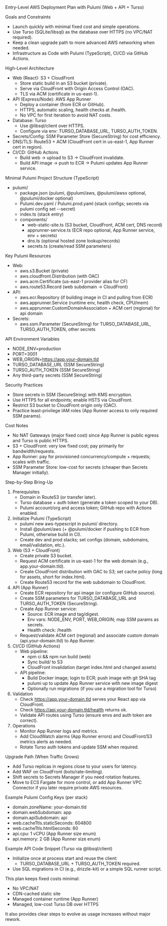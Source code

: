 Entry-Level AWS Deployment Plan with Pulumi (Web + API + Turso)

Goals and Constraints

- Launch quickly with minimal fixed cost and simple operations.
- Use Turso (SQLite/libsql) as the database over HTTPS (no VPC/NAT required).
- Keep a clean upgrade path to more advanced AWS networking when needed.
- Infrastructure as Code with Pulumi (TypeScript), CI/CD via GitHub Actions.

High-Level Architecture

- Web (React): S3 + CloudFront
  - Store static build in an S3 bucket (private).
  - Serve via CloudFront with Origin Access Control (OAC).
  - TLS via ACM (certificate in us-east-1).
- API (Express/Node): AWS App Runner
  - Deploy a container (from ECR or GitHub).
  - HTTPS, automatic scaling, health checks at /health.
  - No VPC for first iteration to avoid NAT costs.
- Database: Turso
  - Use @libsql/client over HTTPS.
  - Configure via env: TURSO_DATABASE_URL, TURSO_AUTH_TOKEN.
- Secrets/Config: SSM Parameter Store (SecureString) for cost efficiency.
- DNS/TLS: Route53 + ACM (CloudFront cert in us-east-1, App Runner cert in region).
- CI/CD: GitHub Actions
  - Build web -> upload to S3 -> CloudFront invalidate.
  - Build API image -> push to ECR -> Pulumi updates App Runner service.

Minimal Pulumi Project Structure (TypeScript)

- pulumi/
  - package.json (pulumi, @pulumi/aws, @pulumi/awsx optional, @pulumi/docker optional)
  - Pulumi.dev.yaml / Pulumi.prod.yaml (stack configs; secrets via pulumi config set --secret)
  - index.ts (stack entry)
  - components/
    - web-static-site.ts (S3 bucket, CloudFront, ACM cert, DNS record)
    - apprunner-service.ts (ECR repo optional, App Runner service, env + secrets)
    - dns.ts (optional hosted zone lookup/records)
    - secrets.ts (create/read SSM parameters)

Key Pulumi Resources

- Web:
  - aws.s3.Bucket (private)
  - aws.cloudfront.Distribution (with OAC)
  - aws.acm.Certificate (us-east-1 provider alias for CF)
  - aws.route53.Record (web subdomain -> CloudFront)
- API:
  - aws.ecr.Repository (if building image in CI and pulling from ECR)
  - aws.apprunner.Service (runtime env, health check, CPU/mem)
  - aws.apprunner.CustomDomainAssociation + ACM cert (regional) for api domain
- Secrets:
  - aws.ssm.Parameter (SecureString) for TURSO_DATABASE_URL, TURSO_AUTH_TOKEN, other secrets

API Environment Variables

- NODE_ENV=production
- PORT=3001
- WEB_ORIGIN=https://app.your-domain.tld
- TURSO_DATABASE_URL (SSM SecureString)
- TURSO_AUTH_TOKEN (SSM SecureString)
- Any third-party secrets (SSM SecureString)

Security Practices

- Store secrets in SSM (SecureString) with KMS encryption.
- Use HTTPS for all endpoints; enable HSTS via CloudFront.
- Restrict S3 bucket to CloudFront origin only (OAC).
- Practice least-privilege IAM roles (App Runner access to only required SSM params).

Cost Notes

- No NAT Gateways (major fixed cost) since App Runner is public egress and Turso is public HTTPS.
- S3 + CloudFront: very low fixed cost; pay primarily for bandwidth/requests.
- App Runner: pay for provisioned concurrency/compute + requests; scales with traffic.
- SSM Parameter Store: low-cost for secrets (cheaper than Secrets Manager initially).

Step-by-Step Bring-Up

1. Prerequisites
   - Domain in Route53 (or transfer later).
   - Turso database + auth token (generate a token scoped to your DB).
   - Pulumi account/org and access token; GitHub repo with Actions enabled.
2. Initialize Pulumi (TypeScript)
   - pulumi new aws-typescript in pulumi/ directory.
   - Install @pulumi/aws (+ @pulumi/docker if pushing to ECR from Pulumi, otherwise build in CI).
   - Create dev and prod stacks; set configs (domain, subdomains, email/validation, etc.).
3. Web (S3 + CloudFront)
   - Create private S3 bucket.
   - Request ACM certificate in us-east-1 for the web domain (e.g., app.your-domain.tld).
   - Create CloudFront distribution with OAC to S3; set cache policy (long for assets, short for index.html).
   - Create Route53 record for the web subdomain to CloudFront.
4. API (App Runner)
   - Create ECR repository for api image (or configure GitHub source).
   - Create SSM parameters for TURSO_DATABASE_URL and TURSO_AUTH_TOKEN (SecureString).
   - Create App Runner service:
     - Source: ECR image and tag/digest.
     - Env vars: NODE_ENV, PORT, WEB_ORIGIN; map SSM params as secrets.
     - Health check: /health
   - Request/validate ACM cert (regional) and associate custom domain (api.your-domain.tld) to App Runner.
5. CI/CD (GitHub Actions)
   - Web pipeline:
     - npm ci && npm run build (web)
     - Sync build/ to S3
     - CloudFront invalidation (target index.html and changed assets)
   - API pipeline:
     - Build Docker image; login to ECR; push image with git SHA tag
     - pulumi up to update App Runner service with new image digest
     - Optionally run migrations (if you use a migration tool for Turso)
6. Validation
   - Check https://app.your-domain.tld serves your React app via CloudFront.
   - Check https://api.your-domain.tld/health returns ok.
   - Validate API routes using Turso (ensure envs and auth token are correct).
7. Operations
   - Monitor App Runner logs and metrics.
   - Add CloudWatch alarms (App Runner errors) and CloudFront/S3 metrics alerts as needed.
   - Rotate Turso auth tokens and update SSM when required.

Upgrade Path (When Traffic Grows)

- Add Turso replicas in regions close to your users for latency.
- Add WAF on CloudFront (bots/rate-limiting).
- Shift secrets to Secrets Manager if you need rotation features.
- Move to ECS Fargate for more control, or add App Runner VPC Connector if you later require private AWS resources.

Example Pulumi Config Keys (per stack)

- domain.zoneName: your-domain.tld
- domain.webSubdomain: app
- domain.apiSubdomain: api
- web.cacheTtls.staticSeconds: 604800
- web.cacheTtls.htmlSeconds: 60
- api.cpu: 1 vCPU (App Runner size enum)
- api.memory: 2 GB (App Runner size enum)

Example API Code Snippet (Turso via @libsql/client)

- Initialize once at process start and reuse the client:
  - TURSO_DATABASE_URL + TURSO_AUTH_TOKEN required.
- Use SQL migrations in CI (e.g., drizzle-kit) or a simple SQL runner script.

This plan keeps fixed costs minimal:

- No VPC/NAT
- CDN-cached static site
- Managed container runtime (App Runner)
- Managed, low-cost Turso DB over HTTPS

It also provides clear steps to evolve as usage increases without major rework.
